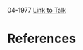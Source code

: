 

04-1977
[Link to Talk](https://www.churchofjesuschrist.org/study/general-conference/1977/04/sunday-afternoon-session?lang=eng)



# References

